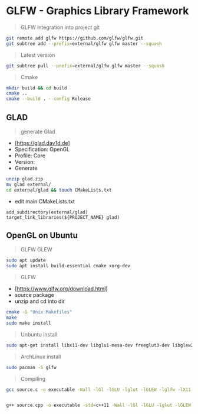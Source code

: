 # GLFW - Graphics Library Framework
> GLFW integration into project git
```bash
git remote add glfw https://github.com/glfw/glfw.git
git subtree add --prefix=external/glfw glfw master --squash
```
> Latest version
```bash
git subtree pull --prefix=external/glfw glfw master --squash
```

> Cmake
```bash
mkdir build && cd build
cmake ..
cmake --build . --config Release
```

## GLAD
> generate Glad
- [https://glad.dav1d.de]
- Specification: OpenGL
- Profile: Core
- Version: <version>
- Generate
```bash
unzip glad.zip
mv glad external/
cd external/glad && touch CMakeLists.txt
```
- edit main CMakeLists.txt
```
add_subdirectory(external/glad)
target_link_libraries(${PROJECT_NAME} glad)
```




## OpenGL on Ubuntu

> GLFW GLEW

```bash
sudo apt update
sudo apt install build-essential cmake xorg-dev
```
> GLFW
- [https://www.glfw.org/download.html]
- source package
- unzip and cd into dir

```bash
cmake -G "Unix Makefiles"
make
sudo make install
```

> Unbuntu install

```bash
sudo apt-get install libx11-dev libglu1-mesa-dev freeglut3-dev libglew2.2 libglew-dev libglu1-mesa libgl1-mesa-glx libgl1-mesa-dev libglfw3-dev libglfw3
```

> ArchLinux install

```bash
sudo pacman -S glfw
```

> Compiling

```bash
gcc source.c -o executable -Wall -lGl -lGLU -lglut -lGLEW -lglfw -lX11 -lXxf86vm -lXrandr -lpthread -lXi -ldl -lXinerama -lXcursor


g++ source.cpp -o executable -std=c++11 -Wall -lGl -lGLU -lglut -lGLEW -lglfw -lX11 -lXxf86vm -lXrandr -lpthread -lXi -ldl -lXinerama -lXcursor
```
